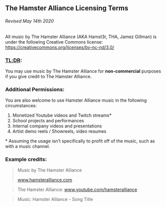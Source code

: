 ## The Hamster Alliance Licensing Terms
###### Revised May 14th 2020

All music by The Hamster Alliance (AKA Hamst3r, THA, Jamez Gillman) is under the following Creative Commons license:
https://creativecommons.org/licenses/by-nc-nd/3.0/

### [TL;DR](#tldr "Too Long, Didn't Read"):
You may use music by The Hamster Alliance for **non-commercial** purposes if you give credit to The Hamster Alliance.

### Additional Permissions:

You are also welcome to use Hamster Alliance music in the following circumstances:

1. Monetized Youtube videos and Twitch streams*
2. School projects and performances
3. Internal company videos and presentations
4. Artist demo reels / Showreels, video resumes

<div>
* Assuming the usage isn't specifically to profit off of the music, such as with a music channel.
</div>

### Example credits:
> Music by The Hamster Alliance
>
> www.hamsteralliance.com

> The Hamster Alliance: www.youtube.com/hamsteralliance

> Music: Hamster Alliance - Song Title
